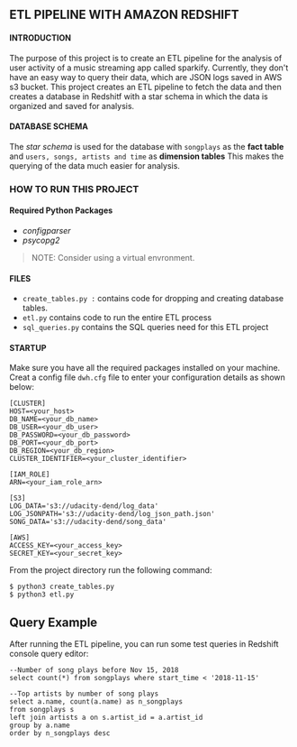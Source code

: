 ## ETL PIPELINE WITH AMAZON REDSHIFT
#### INTRODUCTION
The purpose of this project is to create an ETL pipeline for the analysis of user activity of a music streaming app called sparkify.
Currently, they don't have an easy way to query their data, which are JSON logs saved in AWS s3 bucket.
This project creates an ETL pipeline to fetch the data and then creates a database in Redshitf with a star schema in which the data is organized and saved for analysis.

#### DATABASE SCHEMA
The *star schema* is used for the database with `songplays` as the **fact table** and `users, songs, artists and time` as **dimension tables**
This makes the querying of the data much easier for analysis.

### HOW TO RUN THIS PROJECT

#### Required Python Packages

 - *configparser*
 - *psycopg2*

> NOTE: Consider using a virtual envronment.

#### FILES

 - `create_tables.py :` contains code for dropping and creating database tables.
 - `etl.py` contains code to run the entire ETL process
 - `sql_queries.py`  contains the SQL queries need for this ETL project

#### STARTUP
Make sure you have all the required packages installed on your machine. Creat a config file `dwh.cfg` file to enter your configuration details as shown below:

```
[CLUSTER]
HOST=<your_host>
DB_NAME=<your_db_name>
DB_USER=<your_db_user>
DB_PASSWORD=<your_db_password>
DB_PORT=<your_db_port>
DB_REGION=<your_db_region>
CLUSTER_IDENTIFIER=<your_cluster_identifier>

[IAM_ROLE]
ARN=<your_iam_role_arn>

[S3]
LOG_DATA='s3://udacity-dend/log_data'
LOG_JSONPATH='s3://udacity-dend/log_json_path.json'
SONG_DATA='s3://udacity-dend/song_data'

[AWS]
ACCESS_KEY=<your_access_key>
SECRET_KEY=<your_secret_key>
```

From the project directory run the following command:

    $ python3 create_tables.py
    $ python3 etl.py


## Query Example

After running the ETL pipeline, you can run some test
queries in Redshift console query editor:

```
--Number of song plays before Nov 15, 2018
select count(*) from songplays where start_time < '2018-11-15'
```

```
--Top artists by number of song plays
select a.name, count(a.name) as n_songplays
from songplays s
left join artists a on s.artist_id = a.artist_id
group by a.name
order by n_songplays desc
```